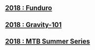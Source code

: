 ## [2018 : Funduro](https://mb-otago.github.io/Event-Results/2019/Funduro/)
## [2018 : Gravity-101](https://mb-otago.github.io/Event-Results/2019/Gravity-101/)
## [2018 : MTB Summer Series](https://mb-otago.github.io/Event-Results/2019/Gravity-101/)